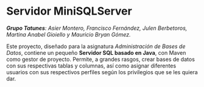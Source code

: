 # Servidor MiniSQLServer
_**Grupo Tatunes**: Asier Montero, Francisco Fernández, Julen Berbetoros, Martina Anabel Gioiello y Mauricio Bryan Gómez._

Este proyecto, diseñado para la asignatura _Administración de Bases de Datos_, contiene un pequeño **Servidor SQL basado en Java**, con Maven como gestor de proyecto. Permite, a grandes rasgos, crear bases de datos con sus respectivas tablas y columnas, así como asignar diferentes usuarios con sus respectivos perfiles según los privilegios que se les quiera dar.
